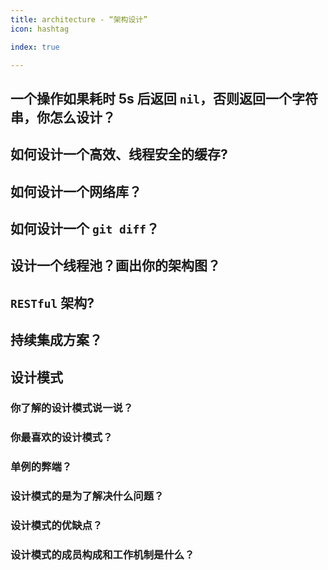 ```yaml
---
title: architecture - “架构设计”
icon: hashtag

index: true

---
```


<!-- more -->

## 一个操作如果耗时 5s 后返回 `nil`，否则返回一个字符串，你怎么设计？

## 如何设计一个高效、线程安全的缓存?

## 如何设计一个网络库？

## 如何设计一个 `git diff`？

## 设计一个线程池？画出你的架构图？

## `RESTful` 架构?

## 持续集成方案？

## 设计模式

### 你了解的设计模式说一说？

### 你最喜欢的设计模式？

### 单例的弊端？

### 设计模式的是为了解决什么问题？

### 设计模式的优缺点？

### 设计模式的成员构成和工作机制是什么？
